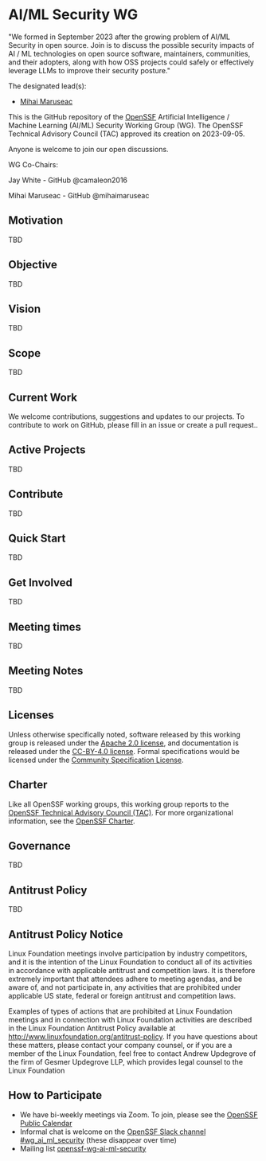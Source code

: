 # AI/ML Security WG

"We formed in September 2023 after the growing problem of AI/ML Security in open source. Join is to discuss the possible security impacts of AI / ML technologies on open source software, maintainers, communities, and their adopters, along with how OSS projects could safely or effectively leverage LLMs to improve their security posture."


 The designated lead(s):
- [Mihai Maruseac](https://github.com/mihaimaruseac)

This is the GitHub repository of the [OpenSSF](https://openssf.org) Artificial Intelligence / Machine Learning (AI/ML) Security Working Group (WG). The OpenSSF Technical Advisory Council (TAC) approved its creation on 2023-09-05.

Anyone is welcome to join our open discussions.

WG Co-Chairs:

Jay White - GitHub @camaleon2016

Mihai Maruseac - GitHub @mihaimaruseac


<!-- ## Objective -->

<!-- ## Vision -->

<!-- ## Scope -->

## Motivation

TBD

## Objective

TBD

## Vision

TBD

## Scope

TBD

## Current Work

We welcome contributions, suggestions and updates to our projects. To contribute to work on GitHub, please fill in an issue or create a pull request..

<!-- ## Related Activities -->

## Active Projects

TBD

## Contribute

TBD

## Quick Start

TBD

## Get Involved

TBD

## Meeting times

TBD

## Meeting Notes

TBD

## Licenses

Unless otherwise specifically noted, software released by this working
group is released under the [Apache 2.0 license](LICENSES/Apache-2.0.txt),
and documentation is released under the
[CC-BY-4.0 license](LICENSES/CC-BY-4.0.txt).
Formal specifications would be licensed under the
[Community Specification License](https://github.com/CommunitySpecification/1.0).

## Charter

Like all OpenSSF working groups, this working group reports to the
[OpenSSF Technical Advisory Council (TAC)](https://github.com/ossf/tac).
For more organizational information, see the
[OpenSSF Charter](https://openssf.org/about/charter/).

## Governance

TBD

## Antitrust Policy

TBD

## Antitrust Policy Notice

Linux Foundation meetings involve participation by industry competitors, and it is the intention of the Linux Foundation to conduct all of its activities in accordance with applicable antitrust and competition laws. It is therefore extremely important that attendees adhere to meeting agendas, and be aware of, and not participate in, any activities that are prohibited under applicable US state, federal or foreign antitrust and competition laws.

Examples of types of actions that are prohibited at Linux Foundation meetings and in connection with Linux Foundation activities are described in the Linux Foundation Antitrust Policy available at <http://www.linuxfoundation.org/antitrust-policy>. If you have questions about these matters, please contact your company counsel, or if you are a member of the Linux Foundation, feel free to contact Andrew Updegrove of the firm of Gesmer Updegrove LLP, which provides legal counsel to the Linux Foundation

## How to Participate

* We have bi-weekly meetings via Zoom. To join, please see the [OpenSSF Public Calendar](https://calendar.google.com/calendar/u/0/r?cid=czYzdm9lZmhwNWk5cGZsdGI1cTY3bmdwZXNAZ3JvdXAuY2FsZW5kYXIuZ29vZ2xlLmNvbQ)
* Informal chat is welcome on the [OpenSSF Slack channel #wg_ai_ml_security](https://openssf.slack.com/archives/C0587E513KR) (these disappear over time)
* Mailing list [openssf-wg-ai-ml-security](https://lists.openssf.org/g/openssf-wg-ai-ml-security)